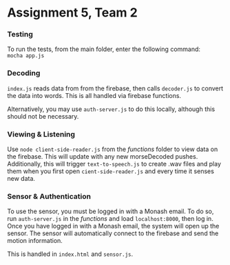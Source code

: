 # Assignment 5, Team 2

### Testing
To run the tests, from the main folder, enter the following command:  
`mocha app.js`

### Decoding
`index.js` reads data from from the firebase, then calls `decoder.js` to convert the data into words. This is all handled via firebase functions.

Alternatively, you may use `auth-server.js` to do this locally, although this should not be necessary.

### Viewing & Listening
Use `node client-side-reader.js` from the *functions* folder to view data on the firebase. This will update with any new morseDecoded pushes.  
Additionally, this will trigger `text-to-speech.js` to create .wav files and play them when you first open `cient-side-reader.js` and every time it senses new data.

### Sensor & Authentication
To use the sensor, you must be logged in with a Monash email. To do so, run `auth-server.js` in the *functions* and load `localhost:8000`, then log in. Once you have logged in with a Monash email, the system will open up the sensor. The sensor will automatically connect to the firebase and send the motion information.  

This is handled in `index.html` and `sensor.js`.

